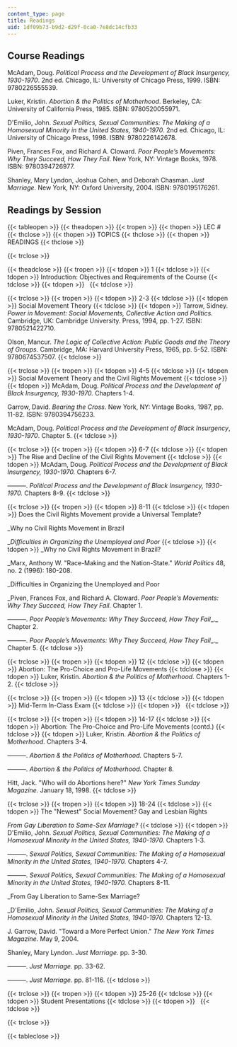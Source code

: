```yaml
---
content_type: page
title: Readings
uid: 1df09b73-b9d2-d29f-0ca0-7e8dc14cfb33
---
```


Course Readings
---------------

McAdam, Doug. _Political Process and the Development of Black Insurgency, 1930-1970_. 2nd ed. Chicago, IL: University of Chicago Press, 1999. ISBN: 9780226555539.

Luker, Kristin. _Abortion & the Politics of Motherhood_. Berkeley, CA: University of California Press, 1985. ISBN: 9780520055971.

D'Emilio, John. _Sexual Politics, Sexual Communities: The Making of a Homosexual Minority in the United States, 1940-1970_. 2nd ed. Chicago, IL: University of Chicago Press, 1998. ISBN: 9780226142678.

Piven, Frances Fox, and Richard A. Cloward. _Poor People’s Movements: Why They Succeed, How They Fail_. New York, NY: Vintage Books, 1978. ISBN: 9780394726977.

Shanley, Mary Lyndon, Joshua Cohen, and Deborah Chasman. _Just Marriage_. New York, NY: Oxford University, 2004. ISBN: 9780195176261.

Readings by Session
-------------------

{{< tableopen >}}
{{< theadopen >}}
{{< tropen >}}
{{< thopen >}}
LEC #
{{< thclose >}}
{{< thopen >}}
TOPICS
{{< thclose >}}
{{< thopen >}}
READINGS
{{< thclose >}}

{{< trclose >}}

{{< theadclose >}}
{{< tropen >}}
{{< tdopen >}}
1
{{< tdclose >}}
{{< tdopen >}}
Introduction: Objectives and Requirements of the Course
{{< tdclose >}}
{{< tdopen >}}
 
{{< tdclose >}}

{{< trclose >}}
{{< tropen >}}
{{< tdopen >}}
2-3
{{< tdclose >}}
{{< tdopen >}}
Social Movement Theory
{{< tdclose >}}
{{< tdopen >}}
Tarrow, Sidney. _Power in Movement: Social Movements, Collective Action and Politics._ Cambridge, UK: Cambridge University. Press, 1994, pp. 1-27. ISBN: 9780521422710.  
  
Olson, Mancur. _The Logic of Collective Action: Public Goods and the Theory of Groups_. Cambridge, MA: Harvard University Press, 1965, pp. 5-52. ISBN: 9780674537507.
{{< tdclose >}}

{{< trclose >}}
{{< tropen >}}
{{< tdopen >}}
4-5
{{< tdclose >}}
{{< tdopen >}}
Social Movement Theory and the Civil Rights Movement
{{< tdclose >}}
{{< tdopen >}}
McAdam, Doug. _Political Process and the Development of Black Insurgency, 1930-1970._ Chapters 1-4.  
  
Garrow, David. _Bearing the Cross_. New York, NY: Vintage Books, 1987, pp. 11-82. ISBN: 9780394756233.  
  
McAdam, Doug. _Political Process and the Development of Black Insurgency_, _1930-1970_. Chapter 5.
{{< tdclose >}}

{{< trclose >}}
{{< tropen >}}
{{< tdopen >}}
6-7
{{< tdclose >}}
{{< tdopen >}}
The Rise and Decline of the Civil Rights Movement
{{< tdclose >}}
{{< tdopen >}}
McAdam, Doug. _Political Process and the Development of Black Insurgency, 1930-1970._ Chapters 6-7.  
  
———. _Political Process and the Development of Black Insurgency, 1930-1970._ Chapters 8-9.
{{< tdclose >}}

{{< trclose >}}
{{< tropen >}}
{{< tdopen >}}
8-11
{{< tdclose >}}
{{< tdopen >}}
Does the Civil Rights Movement provide a Universal Template?  
  
_Why no Civil Rights Movement in Brazil  
  
__Difficulties in Organizing the Unemployed and Poor_
{{< tdclose >}}
{{< tdopen >}}
_Why no Civil Rights Movement in Brazil?  
  
_Marx, Anthony W. "Race-Making and the Nation-State." _World Politics_ 48, no. 2 (1996): 180-208.  
  
_Difficulties in Organizing the Unemployed and Poor  
  
_Piven, Frances Fox, and Richard A. Cloward. _Poor People’s Movements: Why They Succeed, How They Fail._ Chapter 1.  
  
———. _Poor People’s Movements: Why They Succeed, How They Fail__._ Chapter 2.  
  
———. _Poor People’s Movements: Why They Succeed, How They Fail__._ Chapter 5.
{{< tdclose >}}

{{< trclose >}}
{{< tropen >}}
{{< tdopen >}}
12
{{< tdclose >}}
{{< tdopen >}}
Abortion: The Pro-Choice and Pro-Life Movements
{{< tdclose >}}
{{< tdopen >}}
Luker, Kristin. _Abortion & the Politics of Motherhood._ Chapters 1-2.
{{< tdclose >}}

{{< trclose >}}
{{< tropen >}}
{{< tdopen >}}
13
{{< tdclose >}}
{{< tdopen >}}
Mid-Term In-Class Exam
{{< tdclose >}}
{{< tdopen >}}
 
{{< tdclose >}}

{{< trclose >}}
{{< tropen >}}
{{< tdopen >}}
14-17
{{< tdclose >}}
{{< tdopen >}}
Abortion: The Pro-Choice and Pro-Life Movements (contd.)
{{< tdclose >}}
{{< tdopen >}}
Luker, Kristin. _Abortion & the Politics of Motherhood._ Chapters 3-4.  
  
———. _Abortion & the Politics of Motherhood._ Chapters 5-7.  
  
———. _Abortion & the Politics of Motherhood._ Chapter 8.  
  
Hitt, Jack. "Who will do Abortions here?" _New York Times Sunday Magazine._ January 18, 1998.
{{< tdclose >}}

{{< trclose >}}
{{< tropen >}}
{{< tdopen >}}
18-24
{{< tdclose >}}
{{< tdopen >}}
The "Newest" Social Movement? Gay and Lesbian Rights  
  
_From Gay Liberation to Same-Sex Marriage?_
{{< tdclose >}}
{{< tdopen >}}
D'Emilio, John. _Sexual Politics, Sexual Communities: The Making of a Homosexual Minority in the United States, 1940-1970._ Chapters 1-3.  
  
———. _Sexual Politics, Sexual Communities: The Making of a Homosexual Minority in the United States, 1940-1970._ Chapters 4-7.  
  
———. _Sexual Politics, Sexual Communities: The Making of a Homosexual Minority in the United States, 1940-1970._ Chapters 8-11.  
  
_From Gay Liberation to Same-Sex Marriage?  
  
_D'Emilio, John. _Sexual Politics, Sexual Communities: The Making of a Homosexual Minority in the United States, 1940-1970._ Chapters 12-13.  
  
J. Garrow, David. "Toward a More Perfect Union." _The New York Times Magazine._ May 9, 2004.  
  
Shanley, Mary Lyndon. _Just Marriage._ pp. 3-30.  
  
———. _Just Marriage._ pp. 33-62.  
  
———. _Just Marriage._ pp. 81-116.
{{< tdclose >}}

{{< trclose >}}
{{< tropen >}}
{{< tdopen >}}
25-26
{{< tdclose >}}
{{< tdopen >}}
Student Presentations
{{< tdclose >}}
{{< tdopen >}}
 
{{< tdclose >}}

{{< trclose >}}

{{< tableclose >}}